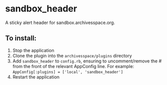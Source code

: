 # sandbox_header

A sticky alert header for sandbox.archivesspace.org.

## To install:

1. Stop the application
2. Clone the plugin into the `archivesspace/plugins` directory
3. Add `sandbox_header` to `config.rb`, ensuring to uncomment/remove the # from the front of the relevant AppConfig line.  For example:
`AppConfig[:plugins] = ['local', 'sandbox_header']`
4. Restart the application
